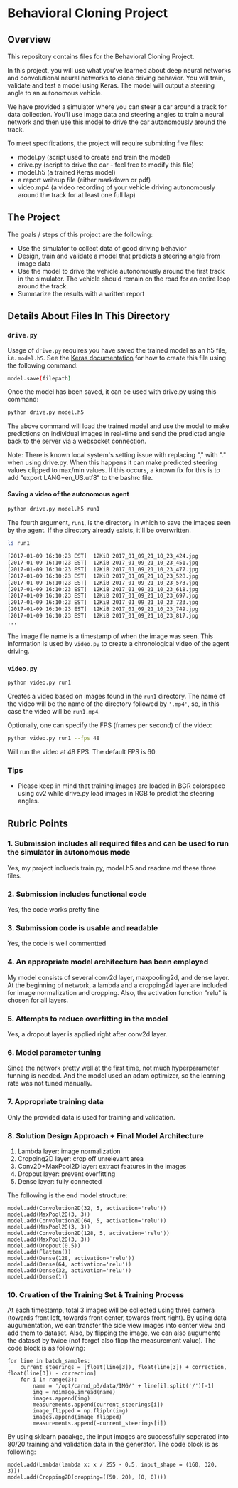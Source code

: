 # Behavioral Cloning Project


Overview
---
This repository contains files for the Behavioral Cloning Project.

In this project, you will use what you've learned about deep neural networks and convolutional neural networks to clone driving behavior. You will train, validate and test a model using Keras. The model will output a steering angle to an autonomous vehicle.

We have provided a simulator where you can steer a car around a track for data collection. You'll use image data and steering angles to train a neural network and then use this model to drive the car autonomously around the track.

To meet specifications, the project will require submitting five files: 
* model.py (script used to create and train the model)
* drive.py (script to drive the car - feel free to modify this file)
* model.h5 (a trained Keras model)
* a report writeup file (either markdown or pdf)
* video.mp4 (a video recording of your vehicle driving autonomously around the track for at least one full lap)

The Project
---
The goals / steps of this project are the following:
* Use the simulator to collect data of good driving behavior 
* Design, train and validate a model that predicts a steering angle from image data
* Use the model to drive the vehicle autonomously around the first track in the simulator. The vehicle should remain on the road for an entire loop around the track.
* Summarize the results with a written report


## Details About Files In This Directory

### `drive.py`

Usage of `drive.py` requires you have saved the trained model as an h5 file, i.e. `model.h5`. See the [Keras documentation](https://keras.io/getting-started/faq/#how-can-i-save-a-keras-model) for how to create this file using the following command:
```sh
model.save(filepath)
```

Once the model has been saved, it can be used with drive.py using this command:

```sh
python drive.py model.h5
```

The above command will load the trained model and use the model to make predictions on individual images in real-time and send the predicted angle back to the server via a websocket connection.

Note: There is known local system's setting issue with replacing "," with "." when using drive.py. When this happens it can make predicted steering values clipped to max/min values. If this occurs, a known fix for this is to add "export LANG=en_US.utf8" to the bashrc file.

#### Saving a video of the autonomous agent

```sh
python drive.py model.h5 run1
```

The fourth argument, `run1`, is the directory in which to save the images seen by the agent. If the directory already exists, it'll be overwritten.

```sh
ls run1

[2017-01-09 16:10:23 EST]  12KiB 2017_01_09_21_10_23_424.jpg
[2017-01-09 16:10:23 EST]  12KiB 2017_01_09_21_10_23_451.jpg
[2017-01-09 16:10:23 EST]  12KiB 2017_01_09_21_10_23_477.jpg
[2017-01-09 16:10:23 EST]  12KiB 2017_01_09_21_10_23_528.jpg
[2017-01-09 16:10:23 EST]  12KiB 2017_01_09_21_10_23_573.jpg
[2017-01-09 16:10:23 EST]  12KiB 2017_01_09_21_10_23_618.jpg
[2017-01-09 16:10:23 EST]  12KiB 2017_01_09_21_10_23_697.jpg
[2017-01-09 16:10:23 EST]  12KiB 2017_01_09_21_10_23_723.jpg
[2017-01-09 16:10:23 EST]  12KiB 2017_01_09_21_10_23_749.jpg
[2017-01-09 16:10:23 EST]  12KiB 2017_01_09_21_10_23_817.jpg
...
```

The image file name is a timestamp of when the image was seen. This information is used by `video.py` to create a chronological video of the agent driving.

### `video.py`

```sh
python video.py run1
```

Creates a video based on images found in the `run1` directory. The name of the video will be the name of the directory followed by `'.mp4'`, so, in this case the video will be `run1.mp4`.

Optionally, one can specify the FPS (frames per second) of the video:

```sh
python video.py run1 --fps 48
```

Will run the video at 48 FPS. The default FPS is 60.


### Tips
- Please keep in mind that training images are loaded in BGR colorspace using cv2 while drive.py load images in RGB to predict the steering angles.

## Rubric Points

### 1. Submission includes all required files and can be used to run the simulator in autonomous mode

Yes, my project inclueds train.py, model.h5 and readme.md these three files.

### 2. Submission includes functional code

Yes, the code works pretty fine

### 3. Submission code is usable and readable

Yes, the code is well commentted

### 4. An appropriate model architecture has been employed

My model consists of several conv2d layer, maxpooling2d, and dense layer. At the beginning of network, a lambda and a cropping2d layer are included for image normalization and cropping. Also, the activation function "relu" is chosen for all layers. 


### 5. Attempts to reduce overfitting in the model

Yes, a dropout layer is applied right after conv2d layer.


### 6. Model parameter tuning

Since the network pretty well at the first time, not much hyperparameter tunning is needed. And the model used an adam optimizer, so the learning rate was not tuned manually.

### 7. Appropriate training data

Only the provided data is used for training and validation.

### 8. Solution Design Approach + Final Model Architecture

1. Lambda layer: image normalization
2. Cropping2D layer: crop off unrelevant area
3. Conv2D+MaxPool2D layer: extract features in the images
4. Dropout layer: prevent overfitting
5. Dense layer: fully connected

The following is the end model structure:

```
model.add(Convolution2D(32, 5, activation='relu'))
model.add(MaxPool2D(3, 3))
model.add(Convolution2D(64, 5, activation='relu'))
model.add(MaxPool2D(3, 3))
model.add(Convolution2D(128, 5, activation='relu'))
model.add(MaxPool2D(3, 3))
model.add(Dropout(0.5))
model.add(Flatten())
model.add(Dense(128, activation='relu'))
model.add(Dense(64, activation='relu'))
model.add(Dense(32, activation='relu'))
model.add(Dense(1))
```

### 10. Creation of the Training Set & Training Process

At each timestamp, total 3 images will be collected using three camera (towards front left, towards front center, towards front right). By using data augumentation, we can transfer the side view images into center view and add them to dataset. Also, by flipping the image, we can also augumente the dataset by twice (not forget also flipp the measurement value). The code block is as following:

```
for line in batch_samples:
    current_steerings = [float(line[3]), float(line[3]) + correction, float(line[3]) - correction]
    for i in range(3):
        name = '/opt/carnd_p3/data/IMG/' + line[i].split('/')[-1]
        img = ndimage.imread(name)
        images.append(img)
        measurements.append(current_steerings[i])
        image_flipped = np.fliplr(img)
        images.append(image_flipped)
        measurements.append(-current_steerings[i])
 ```          
 
By using sklearn pacakge, the input images are successfully seperated into 80/20 training and validation data in the generator. The code block is as following:

```
model.add(Lambda(lambda x: x / 255 - 0.5, input_shape = (160, 320, 3)))
model.add(Cropping2D(cropping=((50, 20), (0, 0))))
```


